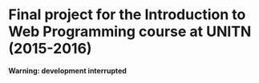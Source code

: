 # Final project for the Introduction to Web Programming course at UNITN (2015-2016)

**Warning: development interrupted**
